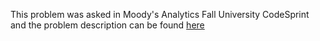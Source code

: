 This problem was asked in Moody's Analytics Fall University CodeSprint and the problem description can be found [here](https://www.hackerrank.com/contests/moodys-analytics-fall-university-codesprint/challenges/lets-play-a-game-2)

